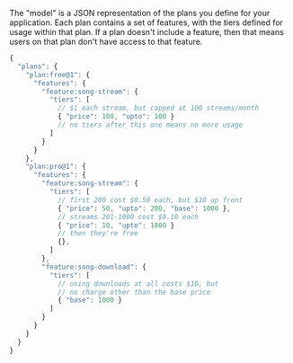 The "model" is a JSON representation of the plans you define for
your application. Each plan contains a set of features, with the
tiers defined for usage within that plan. If a plan doesn't
include a feature, then that means users on that plan don't have
access to that feature.

```js
{
  "plans": {
    "plan:free@1": {
      "features": {
        "feature:song-stream": {
          "tiers": [
            // $1 each stream, but capped at 100 streams/month
            { "price": 100, "upto": 100 }
            // no tiers after this one means no more usage
          ]
        }
      }
    },
    "plan:pro@1": {
      "features": {
        "feature:song-stream": {
          "tiers": [
            // first 200 cost $0.50 each, but $10 up front
            { "price": 50, "upto": 200, "base": 1000 },
            // streams 201-1000 cost $0.10 each
            { "price": 10, "upto": 1000 }
            // then they're free
            {},
          ]
        },
        "feature:song-download": {
          "tiers": [
            // using downloads at all costs $10, but
            // no charge other than the base price
            { "base": 1000 }
          ]
        }
      }
    }
  }
}
```
